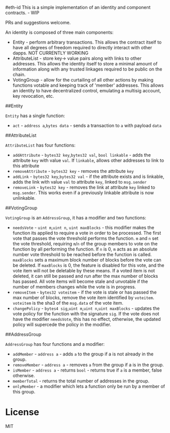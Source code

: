 #eth-id
This is a simple implementation of an identity and component contracts. - WIP

PRs and suggestions welcome.

An identity is composed of three main components:
- Entity - perform arbitrary transactions. This allows the contract itself to have all degrees of freedom required to directly interact with other dapps. NOT CURRENTLY WORKING
- AttributeList - store key-> value pairs along with links to other addresses. This allows the identity itself to store a minimal amount of information along with any trusted linkages required to be public on the chain.
- VotingGroup - allow for the curtailing of all other actions by making functions votable and keeping track of 'member' addresses. This allows an identity to have decentralized control, emulating a multisig account, key revocation, etc.

##Entity

`Entity` has a single function:
- `act` - `address a`,`bytes data` - sends a transaction to `a` with payload `data`

##AttributeList

`AttributeList` has four functions:
- `addAttribute` - `bytes32 key`,`bytes32 val`, `bool linkable` - adds the attribute `key` with value `val`. If `linkable`, allows other addresses to link to this attribute
- `removeAttribute` - `bytes32 key` - removes the attribute `key`
- `addLink` - `bytes32 key`,`bytes32 val` - if the attribute exists and is linkable, adds the link with value `val` to attribute `key`, linked to `msg.sender`
- `removeLink` - `bytes32 key` - removes the link at attribute `key` linked to `msg.sender`. This works even if a previously linkable attribute is now unlinkable.

##VotingGroup

`VotingGroup` is an `AddressGroup`, it has a modifier and two functions:
- `needsVote` - `uint m`,`uint n`, `uint maxBlocks` - this modifier makes the function its applied to require a vote in order to be processed. The first vote that passes the vote threshold performs the function. `m` and `n` set the vote threshold, requiring `m`/`n` of the group members to vote on the function by all performing the function. If `n` is 0, `m` acts as an absolute number vote threshold to be reached before the function is called. `maxBlocks` sets a maximum block number of blocks before the vote can be deleted. If `maxBlocks` is 0, the feature is disabled for this vote, and the vote item will not be deletable by these means. If a voted item is not deleted, it can still be passed and run after the max number of blocks has passed. All vote items will become stale and unvotable if the number of members changes while the vote is in progress.
- `removeItem` - `bytes32 voteitem` - if the vote is stale or has passed the max number of blocks, remove the vote item identified by `voteitem`. `voteitem` is the sha3 of the `msg.data` of the vote item.
- `changePolicy` - `bytes4 sig`,`uint m`,`uint n`,`uint maxBlocks` - updates the vote policy for the function with the signature `sig`. If the vote does not have the modifier `needsVote`, this has no effect, otherwise, the updated policy will supercede the policy in the modifier.

##AddressGroup

`AddressGroup` has four functions and a modifier:
- `addMember` - `address a` - adds `a` to the group if a is not already in the group.
- `removeMember` - `address a` - removes `a` from the group if a is in the group.
- `isMember` - `address a` - returns `bool` - returns true if `a` is a member, false otherwise.
- `memberTotal` - returns the total number of addresses in the group.
- `onlyMember` - a modifier which lets a function only be run by a member of this group.

# License
MIT
